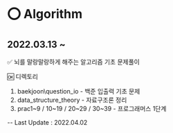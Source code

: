 # ⭕ Algorithm
## 2022.03.13 ~ 

✅ 뇌를 말랑말랑하게 해주는 알고리즘 기초 문제풀이

🆗 디렉토리
1. baekjoon\question_io - 백준 입출력 기초 문제
2. data_structure_theory - 자료구조론 정리
3. prac1~9 / 10~19 / 20~29 / 30~39 - 프로그래머스 1단계 

-- Last Update : 2022.04.02

